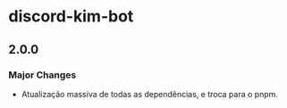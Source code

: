 # discord-kim-bot

## 2.0.0

### Major Changes

- Atualização massiva de todas as dependências, e troca para o pnpm.
